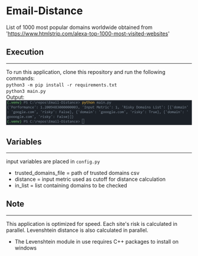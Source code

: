 # Email-Distance

List of 1000 most popular domains worldwide obtained from 'https://www.htmlstrip.com/alexa-top-1000-most-visited-websites'  

## Execution

* * *  

To run this application, clone this repository and run the following commands:  
`python3 -m pip install -r requirements.txt`  
`python3 main.py`  
Output:  
![screenshot](img/demo.PNG)

## Variables

* * *  

input variables are placed in `config.py`  

- trusted_domains_file = path of trusted domains csv
- distance = input metric used as cutoff for distance calculation
- in_list = list containing domains to be checked

## Note

* * *  

This application is optimized for speed. Each site's risk is calculated in parallel. Levenshtein distance is also calculated in parallel.  

- The Levenshtein module in use requires C++ packages to install on windows
